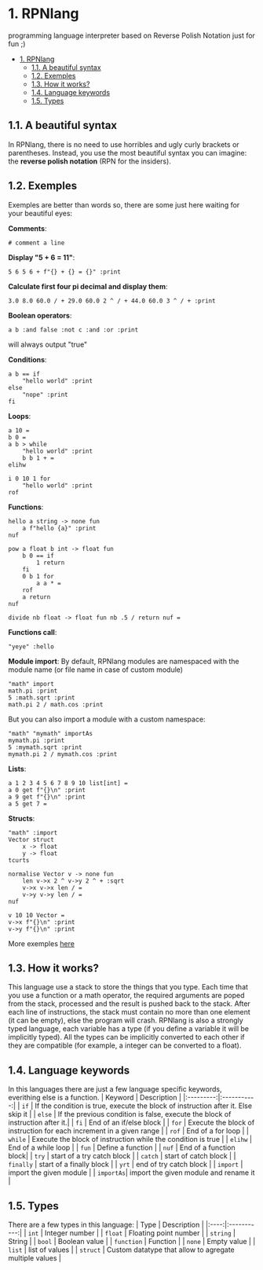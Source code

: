 # 1. RPNlang
programming language interpreter based on Reverse Polish Notation just for fun ;)

- [1. RPNlang](#1-rpnlang)
	- [1.1. A beautiful syntax](#11-a-beautiful-syntax)
	- [1.2. Exemples](#12-exemples)
	- [1.3. How it works?](#13-how-it-works)
	- [1.4. Language keywords](#14-language-keywords)
	- [1.5. Types](#15-types)


## 1.1. A beautiful syntax
In RPNlang, there is no need to use horribles and ugly curly brackets or parentheses. Instead, you use the most beautiful syntax you can imagine: the **reverse polish notation** (RPN for the insiders).

## 1.2. Exemples
Exemples are better than words so, there are some just here waiting for your beautiful eyes:

**Comments**:
```
# comment a line
```

**Display "5 + 6 = 11"**:
```
5 6 5 6 + f"{} + {} = {}" :print
```

**Calculate first four pi decimal and display them**:
```
3.0 8.0 60.0 / + 29.0 60.0 2 ^ / + 44.0 60.0 3 ^ / + :print
```

**Boolean operators**:
```
a b :and false :not c :and :or :print
```
will always output "true"

**Conditions**:
```
a b == if
	"hello world" :print 
else
	"nope" :print
fi
```

**Loops**:
```
a 10 =
b 0 =
a b > while
	"hello world" :print
	b b 1 + =
elihw
```

```
i 0 10 1 for
	"hello world" :print
rof
```


**Functions**:
```
hello a string -> none fun
	a f"hello {a}" :print
nuf
```

```
pow a float b int -> float fun
	b 0 == if
		1 return
	fi
	0 b 1 for
		a a * =
	rof
	a return
nuf
```

```
divide nb float -> float fun nb .5 / return nuf =
```

**Functions call**:
```
"yeye" :hello
```

**Module import**:
By default, RPNlang modules are namespaced with the module name (or file name in case of custom module)
```
"math" import
math.pi :print
5 :math.sqrt :print
math.pi 2 / math.cos :print
```

But you can also import a module with a custom namespace:
```
"math" "mymath" importAs
mymath.pi :print
5 :mymath.sqrt :print
mymath.pi 2 / mymath.cos :print
```

**Lists**:
```
a 1 2 3 4 5 6 7 8 9 10 list[int] =
a 0 get f"{}\n" :print
a 9 get f"{}\n" :print
a 5 get 7 =
```

**Structs**:
```
"math" :import
Vector struct
	x -> float
	y -> float
tcurts

normalise Vector v -> none fun
	len v->x 2 ^ v->y 2 ^ + :sqrt
	v->x v->x len / =
	v->y v->y len / =
nuf

v 10 10 Vector =
v->x f"{}\n" :print
v->y f"{}\n" :print
```

More exemples [here](https://github.com/Robotechnic/RPNlang/tree/master/examples)


## 1.3. How it works?
This language use a stack to store the things that you type. Each time that you use a function or a math operator, the required arguments are poped from the stack, processed and the result is pushed back to the stack. After each line of instructions, the stack must contain no more than one element (it can be empty), else the program will crash.
RPNlang is also a strongly typed language, each variable has a type (if you define a variable it will be implicitly typed). All the types can be implicitly converted to each other if they are compatible (for example, a integer can be converted to a float).

## 1.4. Language keywords
In this languages there are just a few language specific keywords, everithing else is a function.
| Keyword   | Description |
|:---------:|:-----------:|
|  `if`     | If the condition is true, execute the block of instruction after it. Else skip it |
| `else`    | If the previous condition is false, execute the block of instruction after it.|
|  `fi`     | End of an if/else block |
|  `for`    | Execute the block of instruction for each increment in a given range |
|  `rof`    | End of a for loop |
|  `while`  | Execute the block of instruction while the condition is true |
|  `elihw`  | End of a while loop |
|  `fun`    | Define a function |
|  `nuf`    | End of a function block|
| `try`     | start of a try catch block |
| `catch`   | start of catch block |
| `finally` | start of a finally block |
| `yrt`     | end of try catch block |
| `import`  | import the given module |
| `importAs`| import the given module and rename it |

## 1.5. Types
There are a few types in this language:
| Type | Description |
|:----:|:-----------:|
| `int` | Integer number |
| `float` | Floating point number |
| `string` | String |
| `bool` | Boolean value |
| `function` | Function |
| `none` | Empty value |
| `list` | list of values |
| `struct` | Custom datatype that allow to agregate multiple values |


